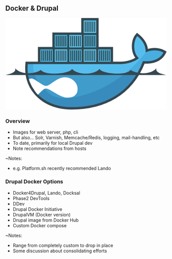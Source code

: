 ## Docker & Drupal

![Drupal on Docker](slides/img/docker-drupal.png)


### Overview

* Images for web server, php, cli
* But also... Solr, Varnish, Memcache/Redis, logging, mail-handling, etc 
* To date, primarily for local Drupal dev
* Note recommendations from hosts

~Notes:
* e.g. Platform.sh recently recommended Lando


### Drupal Docker Options

* Docker4Drupal, Lando, Docksal
* Phase2 DevTools
* DDev
* Drupal Docker Initiative
* DrupalVM (Docker version)
* Drupal image from Docker Hub
* Custom Docker compose

~Notes:
* Range from completely custom to drop in place
* Some discussion about consolidating efforts
